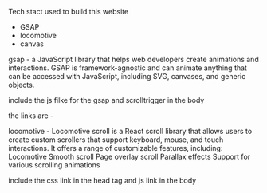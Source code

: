 Tech stact used to build this website 

* GSAP 
* locomotive
* canvas

gsap - a JavaScript library that helps web developers create animations and interactions. GSAP is framework-agnostic and can animate anything that can be accessed with JavaScript, including SVG, canvases, and generic objects. 

include the js filke for the gsap and scrolltrigger in the body

the links are -

<body>
    <script src="https://cdnjs.cloudflare.com/ajax/libs/gsap/3.12.5/gsap.min.js"></script>
    <srcipt src="https://cdnjs.cloudflare.com/ajax/libs/gsap/3.12.5/ScrollTrigger.min.js"></script>
</body>

locomotive - Locomotive scroll is a React scroll library that allows users to create custom scrollers that support keyboard, mouse, and touch interactions. It offers a range of customizable features, including:
Locomotive Smooth scroll
Page overlay scroll
Parallax effects
Support for various scrolling animations 


include the css link in the head tag and js link in the body

<head>     <link rel="stylesheet" href="https://cdn.jsdelivr.net/npm/locomotive-scroll@3.5.4/dist/locomotive-scroll.css">
</head>

<body>     <script src="https://cdn.jsdelivr.net/npm/locomotive-scroll@3.5.4/dist/locomotive-scroll.js"></script>
</body>



